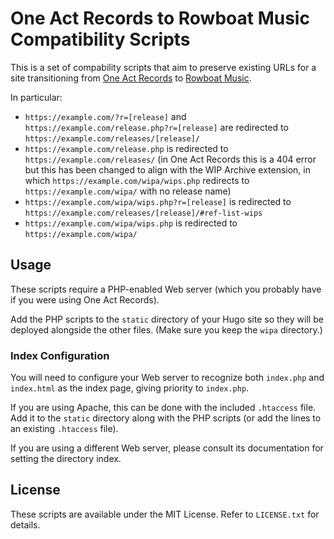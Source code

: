 # One Act Records to Rowboat Music Compatibility Scripts

This is a set of compability scripts that aim to preserve existing URLs for a site transitioning from [One Act Records](https://github.com/jack126guy/oneactrecords) to [Rowboat Music](https://github.com/jack126guy/rowboat-music).

In particular:

* `https://example.com/?r=[release]` and `https://example.com/release.php?r=[release]` are redirected to `https://example.com/releases/[release]/`
* `https://example.com/release.php` is redirected to `https://example.com/releases/` (in One Act Records this is a 404 error but this has been changed to align with the WIP Archive extension, in which `https://example.com/wipa/wips.php` redirects to `https://example.com/wipa/` with no release name)
* `https://example.com/wipa/wips.php?r=[release]` is redirected to `https://example.com/releases/[release]/#ref-list-wips`
* `https://example.com/wipa/wips.php` is redirected to `https://example.com/wipa/`

## Usage

These scripts require a PHP-enabled Web server (which you probably have if you were using One Act Records).

Add the PHP scripts to the `static` directory of your Hugo site so they will be deployed alongside the other files. (Make sure you keep the `wipa` directory.)

### Index Configuration

You will need to configure your Web server to recognize both `index.php` and `index.html` as the index page, giving priority to `index.php`.

If you are using Apache, this can be done with the included `.htaccess` file. Add it to the `static` directory along with the PHP scripts (or add the lines to an existing `.htaccess` file).

If you are using a different Web server, please consult its documentation for setting the directory index.

## License

These scripts are available under the MIT License. Refer to `LICENSE.txt` for details.
